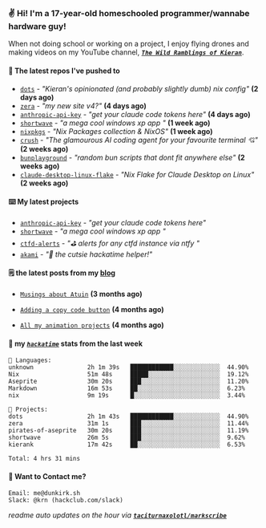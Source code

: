 ### ✌️ Hi! I'm a 17-year-old homeschooled programmer/wannabe hardware guy!

When not doing school or working on a project, I enjoy flying drones and making videos on my YouTube channel, [**_`The Wild Ramblings of Kieran`_**](https://youtube.com/@kieran.rambles).

#### 👷 The latest repos I've pushed to

- [`dots`](https://github.com/taciturnaxolotl/dots) - _"Kieran's opinionated (and probably slightly dumb) nix config"_ **(2 days ago)**
- [`zera`](https://github.com/taciturnaxolotl/zera) - _"my new site v4?"_ **(4 days ago)**
- [`anthropic-api-key`](https://github.com/taciturnaxolotl/anthropic-api-key) - _"get your claude code tokens here"_ **(4 days ago)**
- [`shortwave`](https://github.com/taciturnaxolotl/shortwave) - _"a mega cool windows xp app "_ **(1 week ago)**
- [`nixpkgs`](https://github.com/NixOS/nixpkgs) - _"Nix Packages collection & NixOS"_ **(1 week ago)**
- [`crush`](https://github.com/charmbracelet/crush) - _"The glamourous AI coding agent for your favourite terminal 💘"_ **(2 weeks ago)**
- [`bunplayground`](https://github.com/taciturnaxolotl/bunplayground) - _"random bun scripts that dont fit anywhere else"_ **(2 weeks ago)**
- [`claude-desktop-linux-flake`](https://github.com/k3d3/claude-desktop-linux-flake) - _"Nix Flake for Claude Desktop on Linux"_ **(2 weeks ago)**

#### ⌨️ My latest projects

- [`anthropic-api-key`](https://github.com/taciturnaxolotl/anthropic-api-key) - _"get your claude code tokens here"_
- [`shortwave`](https://github.com/taciturnaxolotl/shortwave) - _"a mega cool windows xp app "_
- [`ctfd-alerts`](https://github.com/taciturnaxolotl/ctfd-alerts) - _"⛳ alerts for any ctfd instance via ntfy "_
- [`akami`](https://github.com/taciturnaxolotl/akami) - _"🌷 the cutsie hackatime helper!"_

#### 🗒️ the latest posts from my [blog](https://dunkirk.sh)

- [`Musings about Atuin`](https://dunkirk.sh/blog/atuin/) **(3 months ago)**

- [`Adding a copy code button`](https://dunkirk.sh/blog/adding-a-copy-button/) **(4 months ago)**

- [`All my animation projects`](https://dunkirk.sh/blog/my-animations/) **(4 months ago)**



#### 📡 my [_`hackatime`_](https://waka.hackclub.com) stats from the last week

```text
💾 Languages:
unknown               2h 1m 39s   ████████████░░░░░░░░░░░░░  44.90%
Nix                   51m 48s     █████░░░░░░░░░░░░░░░░░░░░  19.12%
Aseprite              30m 20s     ███░░░░░░░░░░░░░░░░░░░░░░  11.20%
Markdown              16m 53s     ██░░░░░░░░░░░░░░░░░░░░░░░  6.23%
nix                   9m 19s      █░░░░░░░░░░░░░░░░░░░░░░░░  3.44%

💼 Projects:
dots                  2h 1m 43s   ████████████░░░░░░░░░░░░░  44.90%
zera                  31m 1s      ███░░░░░░░░░░░░░░░░░░░░░░  11.44%
pirates-of-aseprite   30m 20s     ███░░░░░░░░░░░░░░░░░░░░░░  11.19%
shortwave             26m 5s      ███░░░░░░░░░░░░░░░░░░░░░░  9.62%
kierank               17m 42s     ██░░░░░░░░░░░░░░░░░░░░░░░  6.53%

Total: 4 hrs 31 mins
```

#### 📮 Want to Contact me?

```text
Email: me@dunkirk.sh
Slack: @krn (hackclub.com/slack)
```

_readme auto updates on the hour via [**`taciturnaxolotl/markscribe`**](https://github.com/taciturnaxolotl/markscribe)_
